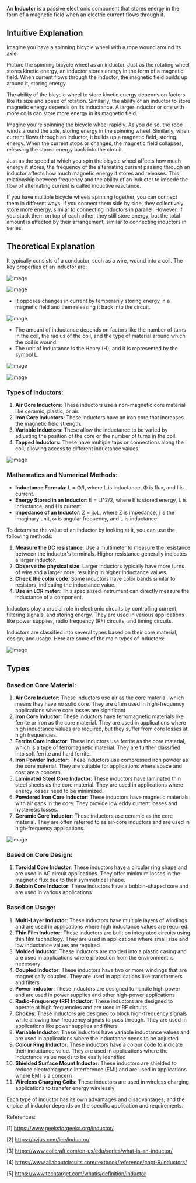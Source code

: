An **Inductor** is a passive electronic component that stores energy in the form of a magnetic field when an electric current flows through it. 


## Intuitive Explanation

Imagine you have a spinning bicycle wheel with a rope wound around its axle.

Picture the spinning bicycle wheel as an inductor. Just as the rotating wheel stores kinetic energy, an inductor stores energy in the form of a magnetic field. When current flows through the inductor, the magnetic field builds up around it, storing energy.

The ability of the bicycle wheel to store kinetic energy depends on factors like its size and speed of rotation. Similarly, the ability of an inductor to store magnetic energy depends on its inductance. A larger inductor or one with more coils can store more energy in its magnetic field.

Imagine you're spinning the bicycle wheel rapidly. As you do so, the rope winds around the axle, storing energy in the spinning wheel. Similarly, when current flows through an inductor, it builds up a magnetic field, storing energy. When the current stops or changes, the magnetic field collapses, releasing the stored energy back into the circuit.

Just as the speed at which you spin the bicycle wheel affects how much energy it stores, the frequency of the alternating current passing through an inductor affects how much magnetic energy it stores and releases. This relationship between frequency and the ability of an inductor to impede the flow of alternating current is called inductive reactance.

If you have multiple bicycle wheels spinning together, you can connect them in different ways. If you connect them side by side, they collectively store more energy, similar to connecting inductors in parallel. However, if you stack them on top of each other, they still store energy, but the total amount is affected by their arrangement, similar to connecting inductors in series.

## Theoretical Explanation

It typically consists of a conductor, such as a wire, wound into a coil. The key properties of an inductor are:

![image](1.jpg)

![image](5.jpg)


- It opposes changes in current by temporarily storing energy in a magnetic field and then releasing it back into the circuit.

![image](2.jpg)

- The amount of inductance depends on factors like the number of turns in the coil, the radius of the coil, and the type of material around which the coil is wound.
- The unit of inductance is the Henry (H), and it is represented by the symbol L.

![image](3.jpg)

![image](4.jpg)


### Types of Inductors:
1. **Air Core Inductors**: These inductors use a non-magnetic core material like ceramic, plastic, or air.
2. **Iron Core Inductors**: These inductors have an iron core that increases the magnetic field strength.
3. **Variable Inductors**: These allow the inductance to be varied by adjusting the position of the core or the number of turns in the coil.
4. **Tapped Inductors**: These have multiple taps or connections along the coil, allowing access to different inductance values.

![image](5.png)


### Mathematics and Numerical Methods:
- **Inductance Formula**: L = Φ/I, where L is inductance, Φ is flux, and I is current.
- **Energy Stored in an Inductor**: E = LI^2/2, where E is stored energy, L is inductance, and I is current.
- **Impedance of an Inductor**: Z = jωL, where Z is impedance, j is the imaginary unit, ω is angular frequency, and L is inductance.

To determine the value of an inductor by looking at it, you can use the following methods:

1. **Measure the DC resistance**: Use a multimeter to measure the resistance between the inductor's terminals. Higher resistance generally indicates a larger inductor.
2. **Observe the physical size**: Larger inductors typically have more turns of wire and a larger core, resulting in higher inductance values.
3. **Check the color code**: Some inductors have color bands similar to resistors, indicating the inductance value.
4. **Use an LCR meter**: This specialized instrument can directly measure the inductance of a component.

Inductors play a crucial role in electronic circuits by controlling current, filtering signals, and storing energy. They are used in various applications like power supplies, radio frequency (RF) circuits, and timing circuits.

Inductors are classified into several types based on their core material, design, and usage. Here are some of the main types of inductors:

![image](7.webp)

## Types

### Based on Core Material:
1. **Air Core Inductor**: These inductors use air as the core material, which means they have no solid core. They are often used in high-frequency applications where core losses are significant
2. **Iron Core Inductor**: These inductors have ferromagnetic materials like ferrite or iron as the core material. They are used in applications where high inductance values are required, but they suffer from core losses at high frequencies.
3. **Ferrite Core Inductor**: These inductors use ferrite as the core material, which is a type of ferromagnetic material. They are further classified into soft ferrite and hard ferrite.
4. **Iron Powder Inductor**: These inductors use compressed iron powder as the core material. They are suitable for applications where space and cost are a concern.
5. **Laminated Steel Core Inductor**: These inductors have laminated thin steel sheets as the core material. They are used in applications where energy losses need to be minimized.
6. **Powdered Iron Core Inductor**: These inductors have magnetic materials with air gaps in the core. They provide low eddy current losses and hysteresis losses.
7. **Ceramic Core Inductor**: These inductors use ceramic as the core material. They are often referred to as air-core inductors and are used in high-frequency applications.

![image](6.png)


### Based on Core Design:
1. **Toroidal Core Inductor**: These inductors have a circular ring shape and are used in AC circuit applications. They offer minimum losses in the magnetic flux due to their symmetrical shape.
2. **Bobbin Core Inductor**: These inductors have a bobbin-shaped core and are used in various applications

### Based on Usage:
1. **Multi-Layer Inductor**: These inductors have multiple layers of windings and are used in applications where high inductance values are required.
2. **Thin Film Inductor**: These inductors are built on integrated circuits using thin film technology. They are used in applications where small size and low inductance values are required
3. **Molded Inductor**: These inductors are molded into a plastic casing and are used in applications where protection from the environment is necessary
4. **Coupled Inductor**: These inductors have two or more windings that are magnetically coupled. They are used in applications like transformers and filters
5. **Power Inductor**: These inductors are designed to handle high power and are used in power supplies and other high-power applications
6. **Radio-Frequency (RF) Inductor**: These inductors are designed to operate at high frequencies and are used in RF circuits
7. **Chokes**: These inductors are designed to block high-frequency signals while allowing low-frequency signals to pass through. They are used in applications like power supplies and filters
8. **Variable Inductor**: These inductors have variable inductance values and are used in applications where the inductance needs to be adjusted
9. **Colour Ring Inductor**: These inductors have a colour code to indicate their inductance value. They are used in applications where the inductance value needs to be easily identified
10. **Shielded Surface Mount Inductor**: These inductors are shielded to reduce electromagnetic interference (EMI) and are used in applications where EMI is a concern
11. **Wireless Charging Coils**: These inductors are used in wireless charging applications to transfer energy wirelessly


Each type of inductor has its own advantages and disadvantages, and the choice of inductor depends on the specific application and requirements.


References:

[1] https://www.geeksforgeeks.org/inductor/

[2] https://byjus.com/jee/inductor/

[3] https://www.coilcraft.com/en-us/edu/series/what-is-an-inductor/

[4] https://www.allaboutcircuits.com/textbook/reference/chpt-9/inductors/

[5] https://www.techtarget.com/whatis/definition/inductor